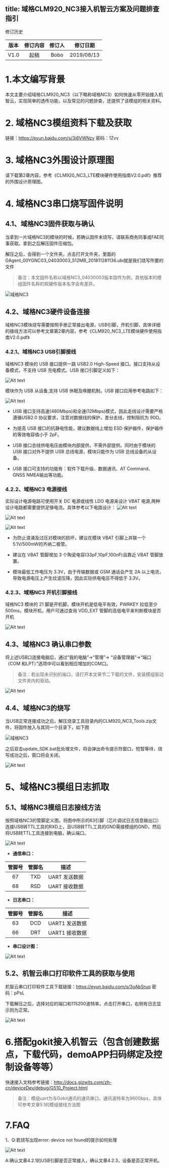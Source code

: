 title: 域格CLM920_NC3接入机智云方案及问题排查指引
---

修订历史

| 版本        | 修订内容    |  修订人  | 修订日期|
| :------:   | :-----:   | :----: |:----:|
| V1.0        |起稿      |   Bobo    |2019/08/13|


# 1.本文编写背景
本文主要介绍域格CLM920_NC3（以下略称域格NC3）如何快速从零开始接入机智云，实现简单的透传功能，以及常见的问题排查，还提供了该模组的相关资料。

# 2. 域格NC3模组资料下载及获取
链接：https://eyun.baidu.com/s/3i6VWNzv 密码：1Zvv

# 3. 域格NC3外围设计原理图

请下载第2章内容，参考《CLM920_NC3_LTE模块硬件使用指南V2.0.pdf》推荐的外围设计原理图。

# 4. 域格NC3串口烧写固件说明

## 4.1、域格NC3固件获取与确认
当拿到一片域格NC3的模块的时候，若确认固件未烧写，请联系商务同事或FAE同事获取。拿到之后解压固件压缩包。

解压之后，会得到一个文件夹，点击打开文件夹，里面的GAgent_00YGNC03_04030003_512MB_201811281136.ubi就是我们烧写所要的文件

>备注：本文固件名称以域格NC3_04030003版本固件为例，其他版本的模组固件名称的软硬件版本名字会有差异。

![域格NC3](/assets/zh-cn/deviceDev/yugeNC3/yuge1.png)


## 4.2、域格NC3硬件设备连接
域格NC3模块烧写需要按照手册正常接出电源，USB引脚，开机引脚，具体详细的接线方法可以参考文章第2章内容，参考《CLM920_NC3_LTE模块硬件使用指南V2.0.pdf》

### 4.2.1、域格NC3 USB引脚接线

域格NC3 模块的 USB 接口提供一路 USB2.0 High-Speed 接口。接口支持从设备模式，不支持 USB 充电模式。USB 接口引脚定义如下：

![Alt text](/assets/zh-cn/deviceDev/yugeNC3/yuge2.png)

模块作为 USB 从设备,支持 USB 休眠及唤醒机制。USB 接口应用参考电路如下：

![Alt text](/assets/zh-cn/deviceDev/yugeNC3/yuge3.png)

- USB 接口支持高速(480Mbps)和全速(12Mbps)模式，因此走线设计需要严格遵循USB2.0 协议要求，注意对数据线的保护，差分走线，控制阻抗为 90Ω。

- 为提高 USB 接口的抗静电性能，建议数据线上增加 ESD 保护器件，保护器件的等效电容值小于 2pF。

- USB 接口总线供电电压由模块内部提供，不需外部提供。同时由于模块的 USB 接口对外不提供 USB 总线电源，模块只能作为 USB 总线设备的从设备。

- USB 接口可支持的功能有：软件下载升级、数据通讯、AT Command、GNSS NMEA输出等功能。

### 4.2.2、域格NC3 电源接线

实际设计电源电路可使用开关 DC 电源或线性 LDO 电源来设计 VBAT 电源,两种设计电路都需要提供足够电流。具体参考以下电路设计：
![Alt text](/assets/zh-cn/deviceDev/yugeNC3/yuge4.png)

![Alt text](/assets/zh-cn/deviceDev/yugeNC3/yuge5.png)

![Alt text](/assets/zh-cn/deviceDev/yugeNC3/yuge6.png)

- 为防止浪涌及过压对模块的损坏，建议在模块 VBAT 引脚上并联一个 5.1V/500mW的齐纳二极管。

- 建议在 VBAT 管脚增加 3 个陶瓷电容(33pF,10pF,100nF)且靠近 VBAT 管脚放置。

- 模块最低工作电压为 3.3V，由于传输数据或 GSM 通话会产生 2A 以上电流，导致电源电压上产生纹波压降，因此实际供电电压不得低于 3.3V。

### 4.2.3、域格NC3 开机引脚接线

域格NC3 模块的 21 脚是开机脚，模块开机是低电平有效，PWRKEY 拉低至少500ms，模块开机，用户可通过查询 VDD_EXT 管脚的高低电平来判断模块是否开机

![Alt text](/assets/zh-cn/deviceDev/yugeNC3/yuge7.png)

## 4.3、域格NC3 确认串口参数
将上述USB口连接电脑后，通过“我的电脑”->“管理”-> “设备管理器”->“端口（COM 和LPT）”选项中可以看到相应增加的COM口。

>备注：若出现未识别的端口，请打开本文章节二下载的文件，安装模组驱动文件夹内的驱动。

![Alt text](/assets/zh-cn/deviceDev/yugeNC3/yuge8.png)

## 4.4、域格NC3的烧写

当USB正常连接成功之后，解压烧录工具目录内的CLM920_NC3_Tools.zip文件，将固件放入与其同一个目录下，如下图

![域格NC3](/assets/zh-cn/deviceDev/yugeNC3/yuge1.png)

之后双击update_SDK.bat批处理文件，将会弹出命令提示符窗口，短暂等待，烧写成功之后，窗口将会关闭。

![Alt text](/assets/zh-cn/deviceDev/yugeNC3/yuge9.png)


# 5、域格NC3模组日志抓取

## 5.1、域格NC3模组日志接线方法
按照域格NC3的管脚定义图，将图中所示的63引脚（芯片调试日志信息输出口）连接USB转TTL工具的RXD上，且USB转TTL工具的GND需接模组的GND，然后将USB转TTL工具连接到电脑，确认端口。

![Alt text](/assets/zh-cn/deviceDev/yugeNC3/yuge10.png)

- **通信串口：**

| 管脚号 | 管脚名 | 描述 |
| :-: | :-: | :-: |
| 67 | TXD | UART 发送数据 |
| 68 | RSD | UART 接收数据 |

- **日志串口：**

| 管脚号 | 管脚名 | 描述 |
| :-: | :-: | :-: |
| 63 | DCD | UART1 发送数据 |
| 66 | DRT | UART1 接收数据 |

- **串口设计图：**

![Alt text](/assets/zh-cn/deviceDev/yugeNC3/yuge11.png)


## 5.2、机智云串口打印软件工具的获取与使用
机智云串口打印软件工具下载链接：https://eyun.baidu.com/s/3oAbSruq 密码：pPsL

下载解压之后，选择对应的端口和115200波特率，点击打开串口，右侧有日志显示则为正常。

![Alt text](/assets/zh-cn/deviceDev/yugeNC3/yuge12.png)

# 6.搭配gokit接入机智云（包含创建数据点，下载代码，demoAPP扫码绑定及控制设备等等）
快速接入文档参考链接：http://docs.gizwits.com/zh-cn/deviceDev/debug/G510_Project.html

>备注：模组uart为与Gokit通讯的通讯串口，通讯波特率为9600bps，具体可参考文章5.1的模组接线方法图


# 7.FAQ

1、Q:若烧写出现error: device not found的提示如何处理

![Alt text](/assets/zh-cn/deviceDev/yugeNC3/yuge13.png)

 A:确认文章4.2.1的USB引脚是否正常接入，确认文章4.2.3，设备是否正常开机。
